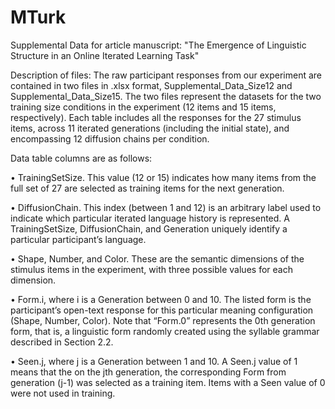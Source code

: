 # MTurk

Supplemental Data for article manuscript: "The Emergence of Linguistic Structure in an Online Iterated Learning Task"

Description of files: 
The raw participant responses from our experiment are contained in two files in .xlsx format, Supplemental_Data_Size12 and Supplemental_Data_Size15. The two files represent the datasets for the two training size conditions in the experiment (12 items and 15 items, respectively). Each table includes all the responses for the 27 stimulus items, across 11 iterated generations (including the initial state), and encompassing 12 diffusion chains per condition.    

Data table columns are as follows: 

•	TrainingSetSize. This value (12 or 15) indicates how many items from the full set of 27 are selected as training items for the next generation.    

•	DiffusionChain. This index (between 1 and 12) is an arbitrary label used to indicate which particular iterated language history is represented. A TrainingSetSize, DiffusionChain, and Generation uniquely identify a particular participant’s language. 

•	Shape, Number, and Color. These are the semantic dimensions of the stimulus items in the experiment, with three possible values for each dimension. 

•	Form.i, where i is a Generation between 0 and 10. The listed form is the participant’s open-text response for this particular meaning configuration (Shape, Number, Color). Note that “Form.0” represents the 0th generation form, that is, a linguistic form randomly created using the syllable grammar described in Section 2.2.  

•	Seen.j, where j is a Generation between 1 and 10.  A Seen.j value of 1 means that the on the jth generation, the corresponding Form from generation (j-1) was selected as a training item. Items with a Seen value of 0 were not used in training.      
